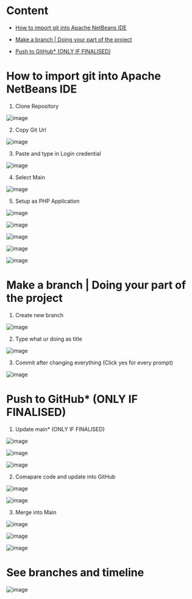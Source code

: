 # Content

* [How to import git into Apache NetBeans IDE](#how-to-import-git-into-apache-netbeans-ide)

* [Make a branch | Doing your part of the project](#make-a-branch--doing-your-part-of-the-project)

* [Push to GitHub* (ONLY IF FINALISED)](#push-to-github-only-if-finalised)

# How to import git into Apache NetBeans IDE

1. Clone Repository

![image](https://user-images.githubusercontent.com/75482397/127874497-35fc195e-376a-4160-b33c-bfe7eb6b392a.png)

2. Copy Git Url

![image](https://user-images.githubusercontent.com/75482397/127874945-273d5b19-3525-4673-9fa2-078a13b3ce5e.png)

3. Paste and type in Login credential

![image](https://user-images.githubusercontent.com/75482397/127875453-61241dff-6b02-46da-8e62-ab5291ed8953.png)

4. Select Main

![image](https://user-images.githubusercontent.com/75482397/127875550-b0ab50d5-b8fd-4d53-8ffe-92b455c8188c.png)

5. Setup as PHP Application

![image](https://user-images.githubusercontent.com/75482397/127876329-eaf73b68-7c31-43a4-a703-f52234b8ae4e.png)

![image](https://user-images.githubusercontent.com/75482397/127876350-0958a648-024b-41db-85a5-9c44a8fbd981.png)

![image](https://user-images.githubusercontent.com/75482397/127876421-ed91024b-7ab5-4d9d-af9c-2b44995f4323.png)

![image](https://user-images.githubusercontent.com/75482397/127876462-925a61e0-00bb-4ffe-aae2-295dd0a7eef7.png)

![image](https://user-images.githubusercontent.com/75482397/127876515-23a61969-be7b-44eb-ad69-ffad2352009a.png)

# Make a branch | Doing your part of the project

1. Create new branch

![image](https://user-images.githubusercontent.com/75482397/127877184-f3eda4c2-4f8f-4b1f-a445-c814be166d8d.png)

2. Type what ur doing as title

![image](https://user-images.githubusercontent.com/75482397/127877662-f2604409-0e6a-469c-a72f-18cf41721578.png)

3. Commit after changing everything (Click yes for every prompt)

![image](https://user-images.githubusercontent.com/75482397/127878016-c30ebb3d-afdd-43b8-b69d-d72c9b1ae4cf.png)

# Push to GitHub* (ONLY IF FINALISED)

1. Update main* (ONLY IF FINALISED)

![image](https://user-images.githubusercontent.com/75482397/127878199-b6969a10-ba77-495d-8a01-41135b8f1563.png)

![image](https://user-images.githubusercontent.com/75482397/127878310-27388935-d351-4132-a903-284fb5841a95.png)

![image](https://user-images.githubusercontent.com/75482397/127878533-5fe73ece-5eeb-452d-ae21-0c9b7aa92bcc.png)

2. Comapare code and update into GitHub

![image](https://user-images.githubusercontent.com/75482397/127878738-f13defa0-e710-4aea-a7a5-bcd600c22ba6.png)

![image](https://user-images.githubusercontent.com/75482397/127879262-09c074d8-d36f-4d64-9824-cda9275632e8.png)

3. Merge into Main

![image](https://user-images.githubusercontent.com/75482397/127879457-bc497d85-090d-403f-bb31-475c27455ed1.png)

![image](https://user-images.githubusercontent.com/75482397/127879517-7f750632-7e6b-449f-a2cf-2371ea947cb5.png)

![image](https://user-images.githubusercontent.com/75482397/127879579-00994c36-bae0-4aba-98f3-f18c3084134b.png)

# See branches and timeline

![image](https://user-images.githubusercontent.com/75482397/127879874-ff9f51d2-4e2c-40b2-aee6-78f07c5ac469.png)
